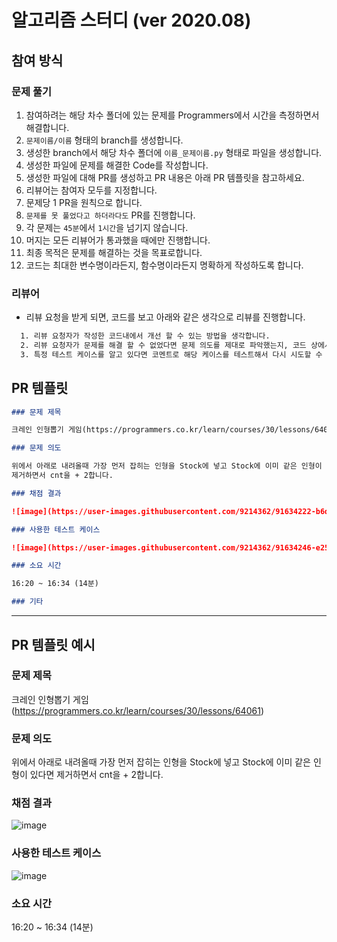 # 알고리즘 스터디 (ver 2020.08)

## 참여 방식

### 문제 풀기

1. 참여하려는 해당 차수 폴더에 있는 문제를 Programmers에서 시간을 측정하면서 해결합니다.
2. `문제이름/이름` 형태의 branch를 생성합니다.
3. 생성한 branch에서 해당 차수 폴더에 `이름_문제이름.py` 형태로 파일을 생성합니다.
4. 생성한 파일에 문제를 해결한 Code를 작성합니다.
5. 생성한 파일에 대해 PR를 생성하고 PR 내용은 아래 PR 템플릿을 참고하세요.
6. 리뷰어는 참여자 모두를 지정합니다.
7. 문제당 1 PR을 원칙으로 합니다.
8. `문제를 못 풀었다고 하더라다도` PR를 진행합니다.
9. 각 문제는 `45분`에서 `1시간`을 넘기지 않습니다.
10. 머지는 모든 리뷰어가 통과했을 때에만 진행합니다.
11. 최종 목적은 문제를 해결하는 것을 목표로합니다.
12. 코드는 최대한 변수명이라든지, 함수명이라든지 명확하게 작성하도록 합니다.

### 리뷰어

- 리뷰 요청을 받게 되면, 코드를 보고 아래와 같은 생각으로 리뷰를 진행합니다.

```bash
  1. 리뷰 요청자가 작성한 코드내에서 개선 할 수 있는 방법을 생각합니다.
  2. 리뷰 요청자가 문제를 해결 할 수 없었다면 문제 의도를 제대로 파악했는지, 코드 상에서 문제 오류는 없었는지를 파악합니다.
  3. 특정 테스트 케이스를 알고 있다면 코멘트로 해당 케이스를 테스트해서 다시 시도할 수 있도록 격려합니다.
```

## PR 템플릿

```md
### 문제 제목

크레인 인형뽑기 게임(https://programmers.co.kr/learn/courses/30/lessons/64061)

### 문제 의도

위에서 아래로 내려올때 가장 먼저 잡히는 인형을 Stock에 넣고 Stock에 이미 같은 인형이 있다면
제거하면서 cnt을 + 2합니다.

### 채점 결과

![image](https://user-images.githubusercontent.com/9214362/91634222-b6d20f80-ea29-11ea-813f-56ecb21f0723.png)

### 사용한 테스트 케이스

![image](https://user-images.githubusercontent.com/9214362/91634246-e254fa00-ea29-11ea-91a8-ca8edd6c1661.png)

### 소요 시간

16:20 ~ 16:34 (14분)

### 기타
```

---

## PR 템플릿 예시

### 문제 제목

크레인 인형뽑기 게임(https://programmers.co.kr/learn/courses/30/lessons/64061)

### 문제 의도

위에서 아래로 내려올때 가장 먼저 잡히는 인형을 Stock에 넣고 Stock에 이미 같은 인형이 있다면
제거하면서 cnt을 + 2합니다.

### 채점 결과

![image](https://user-images.githubusercontent.com/9214362/91634222-b6d20f80-ea29-11ea-813f-56ecb21f0723.png)

### 사용한 테스트 케이스

![image](https://user-images.githubusercontent.com/9214362/91634246-e254fa00-ea29-11ea-91a8-ca8edd6c1661.png)

### 소요 시간

16:20 ~ 16:34 (14분)
